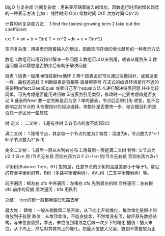 BigO 与复杂度
时间复杂度：用来表示随着输入的增加，函数运行时间的增长趋势的一种表示方法
比如：
线性时间 O(n)
常数时间 O(1)
次方时间 O(n^2)

计算时间复杂度方法：
1.find the fastest growing term
2.take out the coefficient

ex:
T = an + b = O(n)
T = cn^2 +dn + e = O(n^2)


空间复杂度：用来表示随着输入的增加，函数空间存储的增长趋势的一种表示方法

数组
1.数组可以用双指针解决一些问题
2.数组可以从头到尾，或者从尾到头
3.数组问题可以猜想是否排序后有助于解决问题

链表
1.链表一般用nil值结束for循环
2.两个链表追赶可以通过快慢指针，或者速度一样，路程差追赶
3.判断链表是否相等 直接用等号 在正式的编译环境是行不通的 需要用reflect.DeepEqual 或者自己写个equal方法
4.递归解决链表问题 往往比较简单，可先考虑是否能用递归做
5.链表为引用类型，修改时一定要考虑值是否变动
6.链表的Next 要一定判断是否为空
7.单向链表，节点后面的引用 改变，是不会影响之前节点的
8.快慢指针的起点选择，快指针是否要快一步，结合题目判断是否快一步区分一些属性

树
定义：
二叉树：
1.是有序树
2.各节点的度不能超过2

满二叉树：
1.除根节点，其余每一个节点的度为2
特性：深度为k，节点数为2^k-1 叶子节点数为2^(k-1)

完全二叉树：
1.最后一层从左到右分布
2.除最后一层是满二叉树
特性:
父节点为i/2
if 2i>n 则 i节点无左孩 否则左孩为2i
if 2i+1>n 则i节点无右孩 否则右孩为2i+1

平衡树(Balance Tree，BT) 指的是，任意节点的子树的高度差都小于等于1。常见的符合平衡树的有，B树（多路平衡搜索树）、AVL树（二叉平衡搜索树）等。

前序遍历：根左右 dfs
中序遍历：左根右 dfs 先到最左的树
后序遍历：左右根 dfs 前序的反插
层次遍历：bfs 用队列

总结：
tree的题一般都用递归思路去解

最大堆：
建堆：一般从倒数第二层开始，从下向上开始堆化，每次堆化是把小的值放到子孩层
取值：从堆顶拿值，不能直接拿，不然堆没有顶，破坏原先数据结构，与末位置替换，拿出，末位值到堆顶之后做一次乡下的堆化
插值：插入末位，从下向上，然后对其做向上的堆化，把最大值放入父层，直到不需要放为止

